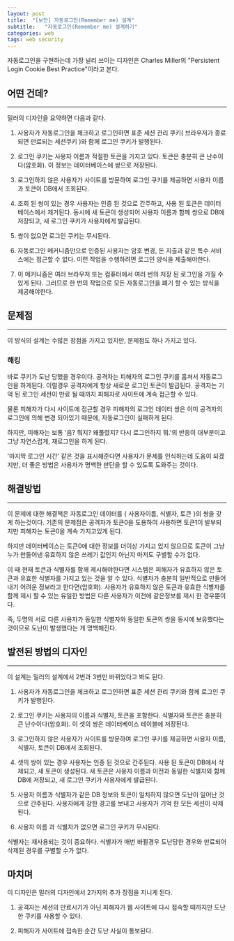```yaml
---
layout: post
title:  "[보안] 자동로그인(Remember me) 설계"
subtitle:   "자동로그인(Remember me) 설계하기"
categories: web
tags: web security
---
```


자동로그인을 구현하는데 가장 널리 쓰이는 디자인은 Charles Miller의 "Persistent Login Cookie Best Practice"이라고 본다.

## 어떤 건데?

---

밀러의 디자인을 요약하면 다음과 같다.

1. 사용자가 자동로그인을 체크하고 로그인하면 표준 세션 관리 쿠키( 브라우저가 종료되면 만료되는 세션쿠키 )와 함께 로그인 쿠키가 발행된다.

2. 로그인 쿠키는 사용자 이름과 적절한 토큰을 가지고 있다. 토큰은 충분히 큰 난수이다(암호화). 이 정보는 데이터베이스에 쌍으로 저장된다.

3. 로그인하지 않은 사용자가 사이트를 방문하여 로그인 쿠키를 제공하면 사용자 이름과 토큰이 DB에서 조회된다.

4. 조회 된 쌍이 있는 경우 사용자는 인증 된 것으로 간주하고, 사용 된 토큰은 데이터베이스에서 제거된다. 동시에 새 토큰이 생성되어 사용자 이름과 함께 쌍으로 DB에 저장되고, 새 로그인 쿠키가 사용자에게 발급된다.

5. 쌍이 없으면 로그인 쿠키는 무시된다.

6. 자동로그인 메커니즘만으로 인증된 사용자는 암호 변경, 돈 지출과 같은 특수 서비스에는 접근할 수 없다. 이런 작업을 수행하려면 로그인 양식을 제출해야한다.

7. 이 메커니즘은 여러 브라우저 또는 컴퓨터에서 여러 번의 저장 된 로그인을 가질 수 있게 된다. 그러므로 한 번의 작업으로 모든 자동로그인을 폐기 할 수 있는 방식을 제공해야한다.

## 문제점

---

이 방식의 설계는 수많은 장점을 가지고 있지만, 문제점도 하나 가지고 있다.

### 해킹

바로 쿠키가 도난 당했을 경우이다. 공격자는 피해자의 로그인 쿠키를 훔쳐서 자동로그인을 하게된다. 이럴경우 공격자에게 항상 새로운 로그인 토큰이 발급된다. 공격자는 기억 된 로그인 세션이 만료 될 때까지 피해자로 사이트에 계속 접근할 수 있다.

물론 피해자가 다시 사이트에 접근할 경우 피해자의 로그인 데이터 쌍은 이미 공격자의 로그인에 의해 변경 되어있기 때문에, 자동로그인이 실패하게 된다.

하지만, 피해자는 보통 '음? 뭐지? 왜풀렸지? 다시 로그인하지 뭐.'의 반응이 대부분이고 그냥 자연스럽게, 재로그인을 하게 된다.

'마지막 로그인 시간' 같은 것을 표시해준다면 사용자가 문제를 인식하는데 도움이 되겠지만, 더 좋은 방법은 사용자가 명백한 판단을 할 수 있도록 도와주는 것이다.

## 해결방법

---

이 문제에 대한 해결책은 자동로그인 데이터를 { 사용자이름, 식별자, 토큰 }의 쌍을 갖게 하는것이다. 기존의 문제점은 공격자가 토큰0을 도용하여 사용하면 토큰1이 발부되지만 피해자는 토큰0을 계속 가지고있게 된다.

하지만 데이터베이스는 토큰0에 대한 정보를 더이상 가지고 있지 않으므로 토큰이 그냥 누가 만들어낸 유효하지 않은 쓰레기 값인지 아닌지 마저도 구별할 수가 없다.

이 때 현재 토큰과 식별자를 함께 제시해야한다면 시스템은 피해자가 유효하지 않은 토큰과 유효한 식별자를 가지고 있는 것을 알 수 있다. 식별자가 충분히 일반적으로 만들어내기 어려운 정보라고 한다면(암호화). 사용자가 유효하지 않은 토큰과 유효한 식별자를 함께 제시 할 수 있는 유일한 방법은 다른 사용자가 이전에 같은정보를 제시 한 경우뿐이다.

즉, 두명의 서로 다른 사용자가 동일한 식별자와 동일한 토큰의 쌍을 동시에 보유했다는 것이므로 도난이 발생했다는 게 명백해진다.

## 발전된 방법의 디자인

---

이 설계는 밀러의 설계에서 2번과 3번만 바뀌었다고 봐도 된다.

1. 사용자가 자동로그인을 체크하고 로그인하면 표준 세션 관리 쿠키와 함께 로그인 쿠키가 발행된다.

2. 로그인 쿠키는 사용자의 이름과 식별자, 토큰을 포함한다. 식별자와 토큰은 충분히 큰 난수이다(암호화). 이 셋의 쌍은 데이터베이스 테이블에 저장된다.

3. 로그인하지 않은 사용자가 사이트를 방문하여 로그인 쿠키를 제공하면 사용자 이름, 식별자, 토큰이 DB에서 조회된다.

4. 셋의 쌍이 있는 경우 사용자는 인증 된 것으로 간주된다. 사용 된 토큰이 DB에서 삭제되고, 새 토큰이 생성된다. 새 토큰은 사용자 이름과 이전과 동일한 식별자와 함께 DB에 저장되고, 새 로그인 쿠키가 사용자에게 발급된다.

5. 사용자 이름과 식별자가 같은 DB 정보와 토큰이 일치하지 않으면 도난이 일어난 것으로 간주된다. 사용자에게 강한 경고를 보내고 사용자가 기억 한 모든 세션이 삭제된다.

6. 사용자 이름 과 식별자가 없으면 로그인 쿠키가 무시된다.

식별자는 재사용되는 것이 중요하다. 식별자가 매번 바뀔경우 도난당한 경우와 만료되어 삭제된 경우를 구별할 수가 없다.

## 마치며

이 디자인은 밀러의 디자인에서 2가지의 추가 장점을 지니게 된다.

1. 공격자는 세션의 만료시기가 아닌 피해자가 웹 사이트에 다시 접속할 때까지만 도난한 쿠키를 사용할 수 있다.

2. 피해자가 사이트에 접속한 순간 도난 사실이 통보된다.

